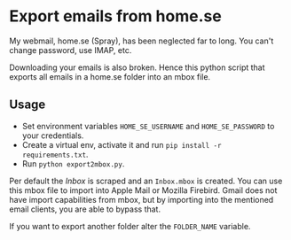 # Export emails from home.se

My webmail, home.se (Spray), has been neglected far to long.
You can't change password, use IMAP, etc. 

Downloading your emails is also broken. Hence this python script that exports all emails in a home.se folder into an mbox file.

## Usage

- Set environment variables `HOME_SE_USERNAME` and `HOME_SE_PASSWORD` to your credentials.
- Create a virtual env, activate it and run `pip install -r requirements.txt`.
- Run `python export2mbox.py`.

Per default the _Inbox_ is scraped and an `Inbox.mbox` is created.
You can use this mbox file to import into Apple Mail or Mozilla Firebird.
Gmail does not have import capabilities from mbox, but by importing into the mentioned email clients, you are able to bypass that. 

If you want to export another folder alter the `FOLDER_NAME` variable.